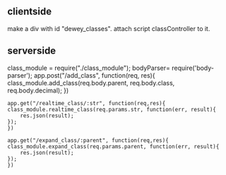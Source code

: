 <h2>clientside</h2>
make a div with id "dewey_classes". attach script classController to it.
<br>
<h2>serverside</h2>
    class_module = require("./class_module");
    bodyParser= require('body-parser');
    app.post("/add_class", function(req, res){        
        class_module.add_class(req.body.parent, req.body.class, req.body.decimal);
    })

    app.get("/realtime_class/:str", function(req,res){
    class_module.realtime_class(req.params.str, function(err, result){
        res.json(result);
    });
    })

    app.get("/expand_class/:parent", function(req,res){
    class_module.expand_class(req.params.parent, function(err, result){
        res.json(result);
    });
    })
